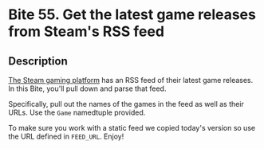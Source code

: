 # Bite 55. Get the latest game releases from Steam's RSS feed

## Description

[The Steam gaming platform](https://store.steampowered.com/) has an RSS feed of their latest game releases. In this Bite, you'll pull down and parse that feed.

Specifically, pull out the names of the games in the feed as well as their URLs. Use the `Game` namedtuple provided.

To make sure you work with a static feed we copied today's version so use the URL defined in `FEED_URL`. Enjoy!
